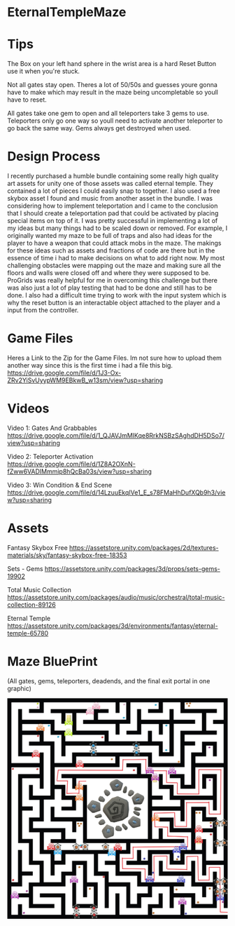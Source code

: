# EternalTempleMaze

# Tips
The Box on your left hand sphere in the wrist area is a hard Reset Button use it when you're stuck.

Not all gates stay open. Theres a lot of 50/50s and guesses youre gonna have to make which may result in the maze being uncompletable so youll have to reset.

All gates take one gem to open and all teleporters take 3 gems to use. Teleporters only go one way so youll need to activate another teleporter to go back the same way. Gems always get destroyed when used.

# Design Process

I recently purchased a humble bundle containing some really high quality art assets for unity one of those assets was called eternal temple. They contained a lot of pieces I could easily snap to together. I also used a free skybox asset I found and music from another asset in the bundle. I was considering how to implement teleportation and I came to the conclusion that I should create a teleportation pad that could be activated by placing special items on top of it. I was pretty successful in implementing a lot of my ideas but many things had to be scaled down or removed. For example, I originally wanted my maze to be full of traps and also had ideas for the player to have a weapon that could attack mobs in the maze. The makings for these ideas such as assets and fractions of code are there but in the essence of time i had to make decisions on what to add right now. My most challenging obstacles were mapping out the maze and making sure all the floors and walls were closed off and where they were supposed to be. ProGrids was really helpful for me in overcoming this challenge but there was also just a lot of play testing that had to be done and still has to be done. I also had a difficult time trying to work with the input system which is why the reset button is an interactable object attached to the player and a input from the controller.

# Game Files

Heres a Link to the Zip for the Game Files. Im not sure how to upload them another way since this is the first time i had a file this big.
https://drive.google.com/file/d/1J3-Ox-ZRv2YiSvUyypWM9EBkwB_w13sm/view?usp=sharing

# Videos

Video 1: Gates And Grabbables   
https://drive.google.com/file/d/1_QJAVJmMIKqe8RrkNSBzSAghdDH5DSo7/view?usp=sharing

Video 2: Teleporter Activation  
https://drive.google.com/file/d/1Z8A2OXnN-fZww6VADIMmmip8hQcBa03s/view?usp=sharing

Video 3: Win Condition & End Scene  
https://drive.google.com/file/d/14LzuuEkqIVe1_E_s78FMaHhDufXQb9h3/view?usp=sharing

# Assets

Fantasy Skybox Free
https://assetstore.unity.com/packages/2d/textures-materials/sky/fantasy-skybox-free-18353

Sets - Gems
https://assetstore.unity.com/packages/3d/props/sets-gems-19902

Total Music Collection
https://assetstore.unity.com/packages/audio/music/orchestral/total-music-collection-89126

Eternal Temple
https://assetstore.unity.com/packages/3d/environments/fantasy/eternal-temple-65780

# Maze BluePrint
(All gates, gems, teleporters, deadends, and the final exit portal in one graphic)

![](mazeblueprint.jpg)



